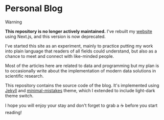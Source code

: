 # Personal Blog

> [!WARNING]  
> **This repository is no longer actively maintained.** I’ve rebuilt my [website](https://www.vladsiv.com) using Next.js, and this version is now deprecated.

I've started this site as an experiment, mainly to practice putting my work 
into plain language that readers of all fields could understand, but also as 
a chance to meet and connect with like-minded people.

Most of the articles here are related to data and 
programming but my plan is to occasionally write 
about the implementation of modern data solutions in 
scientific research.

This repository contains the source code of the blog. It's implemented using 
[Jekyll](https://jekyllrb.com/) and 
[minimal-mistakes](https://github.com/mmistakes/minimal-mistakes) theme, which 
I extended to include light-dark theme switch.

I hope you will enjoy your stay and don't forget to grab 
a :coffee: before you start reading!
